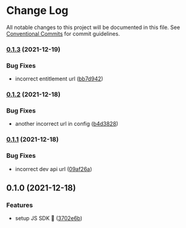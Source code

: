 # Change Log

All notable changes to this project will be documented in this file.
See [Conventional Commits](https://conventionalcommits.org) for commit guidelines.

### [0.1.3](https://github.com/get-bundled/bundled/compare/@getbundled/js@0.1.2...@getbundled/js@0.1.3) (2021-12-19)


### Bug Fixes

* incorrect entitlement url ([bb7d942](https://github.com/get-bundled/bundled/commit/bb7d9420d71199ed7b208395af5af5df929b0f47))



### [0.1.2](https://github.com/get-bundled/bundled/compare/@getbundled/js@0.1.1...@getbundled/js@0.1.2) (2021-12-18)


### Bug Fixes

* another incorrect url in config ([b4d3828](https://github.com/get-bundled/bundled/commit/b4d38283a8a745987f0b129f60ed5b4cdb4ba60f))



### [0.1.1](https://github.com/get-bundled/bundled/compare/@getbundled/js@0.1.0...@getbundled/js@0.1.1) (2021-12-18)


### Bug Fixes

* incorrect dev api url ([09af26a](https://github.com/get-bundled/bundled/commit/09af26ab23e41f8b1e5227f52c9170a0dfbb37e0))



## 0.1.0 (2021-12-18)


### Features

* setup JS SDK :sunrise: ([3702e6b](https://github.com/get-bundled/bundled/commit/3702e6b83785226e7c50d7a71ec243f62da1c43a))
